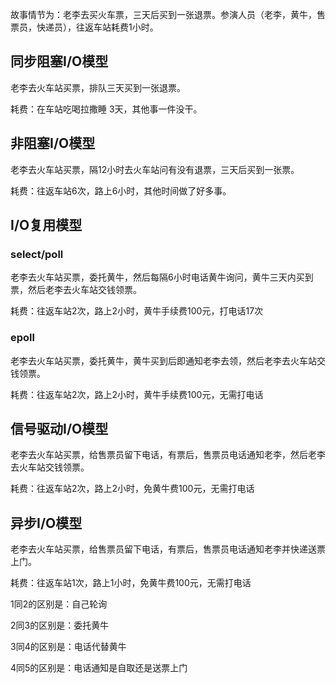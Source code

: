故事情节为：老李去买火车票，三天后买到一张退票。参演人员（老李，黄牛，售票员，快递员），往返车站耗费1小时。

## 同步阻塞I/O模型

老李去火车站买票，排队三天买到一张退票。

耗费：在车站吃喝拉撒睡 3天，其他事一件没干。

## 非阻塞I/O模型

老李去火车站买票，隔12小时去火车站问有没有退票，三天后买到一张票。

耗费：往返车站6次，路上6小时，其他时间做了好多事。

## I/O复用模型





### select/poll

老李去火车站买票，委托黄牛，然后每隔6小时电话黄牛询问，黄牛三天内买到票，然后老李去火车站交钱领票。 

耗费：往返车站2次，路上2小时，黄牛手续费100元，打电话17次

### epoll

老李去火车站买票，委托黄牛，黄牛买到后即通知老李去领，然后老李去火车站交钱领票。 

耗费：往返车站2次，路上2小时，黄牛手续费100元，无需打电话

## 信号驱动I/O模型

老李去火车站买票，给售票员留下电话，有票后，售票员电话通知老李，然后老李去火车站交钱领票。 

耗费：往返车站2次，路上2小时，免黄牛费100元，无需打电话

## 异步I/O模型

老李去火车站买票，给售票员留下电话，有票后，售票员电话通知老李并快递送票上门。 

耗费：往返车站1次，路上1小时，免黄牛费100元，无需打电话





1同2的区别是：自己轮询

2同3的区别是：委托黄牛

3同4的区别是：电话代替黄牛

4同5的区别是：电话通知是自取还是送票上门









